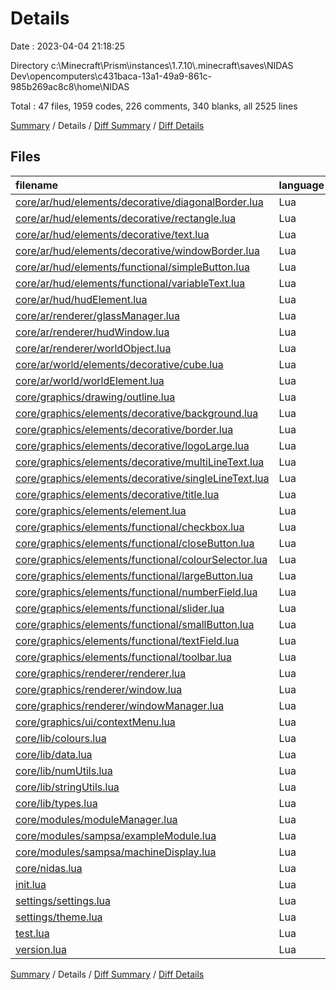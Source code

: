 # Details

Date : 2023-04-04 21:18:25

Directory c:\\Minecraft\\Prism\\instances\\1.7.10\\.minecraft\\saves\\NIDAS Dev\\opencomputers\\c431baca-13a1-49a9-861c-985b269ac8c8\\home\\NIDAS

Total : 47 files,  1959 codes, 226 comments, 340 blanks, all 2525 lines

[Summary](results.md) / Details / [Diff Summary](diff.md) / [Diff Details](diff-details.md)

## Files
| filename | language | code | comment | blank | total |
| :--- | :--- | ---: | ---: | ---: | ---: |
| [core/ar/hud/elements/decorative/diagonalBorder.lua](/core/ar/hud/elements/decorative/diagonalBorder.lua) | Lua | 57 | 2 | 15 | 74 |
| [core/ar/hud/elements/decorative/rectangle.lua](/core/ar/hud/elements/decorative/rectangle.lua) | Lua | 45 | 2 | 12 | 59 |
| [core/ar/hud/elements/decorative/text.lua](/core/ar/hud/elements/decorative/text.lua) | Lua | 32 | 2 | 9 | 43 |
| [core/ar/hud/elements/decorative/windowBorder.lua](/core/ar/hud/elements/decorative/windowBorder.lua) | Lua | 39 | 0 | 12 | 51 |
| [core/ar/hud/elements/functional/simpleButton.lua](/core/ar/hud/elements/functional/simpleButton.lua) | Lua | 48 | 3 | 13 | 64 |
| [core/ar/hud/elements/functional/variableText.lua](/core/ar/hud/elements/functional/variableText.lua) | Lua | 35 | 6 | 8 | 49 |
| [core/ar/hud/hudElement.lua](/core/ar/hud/hudElement.lua) | Lua | 22 | 25 | 7 | 54 |
| [core/ar/renderer/glassManager.lua](/core/ar/renderer/glassManager.lua) | Lua | 209 | 21 | 33 | 263 |
| [core/ar/renderer/hudWindow.lua](/core/ar/renderer/hudWindow.lua) | Lua | 127 | 20 | 8 | 155 |
| [core/ar/renderer/worldObject.lua](/core/ar/renderer/worldObject.lua) | Lua | 56 | 16 | 4 | 76 |
| [core/ar/world/elements/decorative/cube.lua](/core/ar/world/elements/decorative/cube.lua) | Lua | 37 | 3 | 11 | 51 |
| [core/ar/world/worldElement.lua](/core/ar/world/worldElement.lua) | Lua | 18 | 4 | 5 | 27 |
| [core/graphics/drawing/outline.lua](/core/graphics/drawing/outline.lua) | Lua | 18 | 0 | 2 | 20 |
| [core/graphics/elements/decorative/background.lua](/core/graphics/elements/decorative/background.lua) | Lua | 16 | 1 | 4 | 21 |
| [core/graphics/elements/decorative/border.lua](/core/graphics/elements/decorative/border.lua) | Lua | 31 | 0 | 4 | 35 |
| [core/graphics/elements/decorative/logoLarge.lua](/core/graphics/elements/decorative/logoLarge.lua) | Lua | 40 | 1 | 5 | 46 |
| [core/graphics/elements/decorative/multiLineText.lua](/core/graphics/elements/decorative/multiLineText.lua) | Lua | 34 | 4 | 4 | 42 |
| [core/graphics/elements/decorative/singleLineText.lua](/core/graphics/elements/decorative/singleLineText.lua) | Lua | 16 | 3 | 4 | 23 |
| [core/graphics/elements/decorative/title.lua](/core/graphics/elements/decorative/title.lua) | Lua | 22 | 0 | 4 | 26 |
| [core/graphics/elements/element.lua](/core/graphics/elements/element.lua) | Lua | 58 | 13 | 10 | 81 |
| [core/graphics/elements/functional/checkbox.lua](/core/graphics/elements/functional/checkbox.lua) | Lua | 32 | 2 | 3 | 37 |
| [core/graphics/elements/functional/closeButton.lua](/core/graphics/elements/functional/closeButton.lua) | Lua | 27 | 0 | 6 | 33 |
| [core/graphics/elements/functional/colourSelector.lua](/core/graphics/elements/functional/colourSelector.lua) | Lua | 45 | 2 | 6 | 53 |
| [core/graphics/elements/functional/largeButton.lua](/core/graphics/elements/functional/largeButton.lua) | Lua | 37 | 5 | 5 | 47 |
| [core/graphics/elements/functional/numberField.lua](/core/graphics/elements/functional/numberField.lua) | Lua | 46 | 3 | 3 | 52 |
| [core/graphics/elements/functional/slider.lua](/core/graphics/elements/functional/slider.lua) | Lua | 77 | 4 | 11 | 92 |
| [core/graphics/elements/functional/smallButton.lua](/core/graphics/elements/functional/smallButton.lua) | Lua | 32 | 5 | 4 | 41 |
| [core/graphics/elements/functional/textField.lua](/core/graphics/elements/functional/textField.lua) | Lua | 36 | 2 | 3 | 41 |
| [core/graphics/elements/functional/toolbar.lua](/core/graphics/elements/functional/toolbar.lua) | Lua | 57 | 0 | 10 | 67 |
| [core/graphics/renderer/renderer.lua](/core/graphics/renderer/renderer.lua) | Lua | 26 | 1 | 4 | 31 |
| [core/graphics/renderer/window.lua](/core/graphics/renderer/window.lua) | Lua | 136 | 17 | 9 | 162 |
| [core/graphics/renderer/windowManager.lua](/core/graphics/renderer/windowManager.lua) | Lua | 127 | 12 | 23 | 162 |
| [core/graphics/ui/contextMenu.lua](/core/graphics/ui/contextMenu.lua) | Lua | 37 | 4 | 7 | 48 |
| [core/lib/colours.lua](/core/lib/colours.lua) | Lua | 30 | 0 | 1 | 31 |
| [core/lib/data.lua](/core/lib/data.lua) | Lua | 22 | 5 | 5 | 32 |
| [core/lib/numUtils.lua](/core/lib/numUtils.lua) | Lua | 19 | 0 | 6 | 25 |
| [core/lib/stringUtils.lua](/core/lib/stringUtils.lua) | Lua | 29 | 3 | 5 | 37 |
| [core/lib/types.lua](/core/lib/types.lua) | Lua | 0 | 19 | 5 | 24 |
| [core/modules/moduleManager.lua](/core/modules/moduleManager.lua) | Lua | 38 | 0 | 12 | 50 |
| [core/modules/sampsa/exampleModule.lua](/core/modules/sampsa/exampleModule.lua) | Lua | 20 | 4 | 6 | 30 |
| [core/modules/sampsa/machineDisplay.lua](/core/modules/sampsa/machineDisplay.lua) | Lua | 44 | 1 | 9 | 54 |
| [core/nidas.lua](/core/nidas.lua) | Lua | 0 | 0 | 1 | 1 |
| [init.lua](/init.lua) | Lua | 12 | 2 | 2 | 16 |
| [settings/settings.lua](/settings/settings.lua) | Lua | 4 | 0 | 1 | 5 |
| [settings/theme.lua](/settings/theme.lua) | Lua | 8 | 0 | 1 | 9 |
| [test.lua](/test.lua) | Lua | 57 | 9 | 18 | 84 |
| [version.lua](/version.lua) | Lua | 1 | 0 | 0 | 1 |

[Summary](results.md) / Details / [Diff Summary](diff.md) / [Diff Details](diff-details.md)